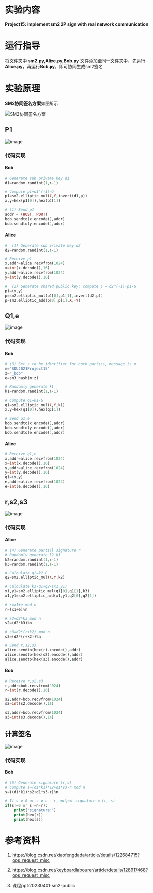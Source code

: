 # 实验内容

**Project15: implement sm2 2P sign with real network communication**

# 运行指导

将文件夹中 **sm2.py,Alice.py,Bob.py** 文件添加至同一文件夹中，先运行**Alice.py**，再运行**Bob.py**，即可协同生成sm2签名

# 实验原理

**SM2协同签名方案**如图所示

![SM2协同签名方案](https://github.com/korangar-group42num1/group/assets/129478905/4a3feb01-73b5-4667-8a5e-4e00423f4f7c)

## P1

![image](https://github.com/korangar-group42num1/group/assets/129478905/71f6a4c1-0f8d-4212-94c0-f2b3f4aead76)

### 代码实现

#### Bob

```php
# Generate sub private key d1
d1=random.randint(1,n-1)

# Compute p1=d1^(-1)·G
p1=sm2.elliptic_mul(X,Y,invert(d1,p))
x,y=hex(p1[0]),hex(p1[1])

# (1) Send p1
addr = (HOST, PORT)
bob.sendto(x.encode(),addr)
bob.sendto(y.encode(),addr)
```

#### Alice

```php
#  (1) Generate sub private key d2
d2=random.randint(1,n-1)

# Receive p1
x,addr=alice.recvfrom(1024)
x=int(x.decode(),16)
y,addr=alice.recvfrom(1024)
y=int(y.decode(),16)

#  (2) Generate shared public key: compute p = d2^(-1)·p1-G
p1=(x,y)
p=sm2.elliptic_mul(p1[0],p1[1],invert(d2,p))
p=sm2.elliptic_add(p[0],p[1],X,-Y)
```

## Q1,e

![image](https://github.com/korangar-group42num1/group/assets/129478905/967a4c1a-181b-40e2-8526-3277c968565e)

### 代码实现

#### Bob

```php
# (3) Set z to be identifier for both parties, message is m
m="SDU2021Project15"
z="_bob"
e=sm3_hash(m+z)

# Randomly generate k1
k1=random.randint(1,n-1)

# Compute q1=k1·G
q1=sm2.elliptic_mul(X,Y,k1)
x,y=hex(q1[0]),hex(q1[1])

# Send q1,e
bob.sendto(x.encode(),addr)
bob.sendto(y.encode(),addr)
bob.sendto(e.encode(),addr)
```

#### Alice

```php
# Receive q1,e
x,addr=alice.recvfrom(1024)
x=int(x.decode(),16)
y,addr=alice.recvfrom(1024)
y=int(y.decode(),16)
q1=(x,y)
e,addr=alice.recvfrom(1024)
e=int(e.decode(),16)
```

## r,s2,s3

![image](https://github.com/korangar-group42num1/group/assets/129478905/797f3f8b-0e22-4991-b71c-d6315fd707fe)

### 代码实现

#### Alice

```php
# (4) Generate partial signature r
# Randomly generate k2 k3
k2=random.randint(1,n-1)
k3=random.randint(1,n-1)

# Calculate q2=k2·G
q2=sm2.elliptic_mul(X,Y,k2)

# Calculate k3·q1+q2=(x1,y1)
x1,y1=sm2.elliptic_mul(q1[0],q1[1],k3)
x1,y1=sm2.elliptic_add(x1,y1,q2[0],q2[1])

# r=x1+e mod n
r=(x1+e)%n

# s2=d2*k3 mod n
s2=(d2*k3)%n

# s3=d2*(r+k2) mod n
s3=(d2*(r+k2))%n

# Send r,s2,s3
alice.sendto(hex(r).encode(),addr)
alice.sendto(hex(s2).encode(),addr)
alice.sendto(hex(s3).encode(),addr)

```

#### Bob

```php
# Receive r,s2,s3
r,addr=bob.recvfrom(1024)
r=int(r.decode(),16)

s2,addr=bob.recvfrom(1024)
s2=int(s2.decode(),16)

s3,addr=bob.recvfrom(1024)
s3=int(s3.decode(),16)
```

## 计算签名

![image](https://github.com/korangar-group42num1/group/assets/129478905/2f786edd-ee2f-4024-a8a5-3b257ad88107)

### 代码实现

#### Bob

```php
# (5) Generate signature (r,s)
# Compute s=(d1*k1)*s2+d1*s3-r mod n
s=((d1*k1)*s2+d1*s3-r)%n

# If s ≠ 0 or s ≠ n − r，output signature = (r, s)
if(s!=0 or s!=n-r):
    print("signature:")
    print(hex(r))
    print(hex(s))
```

# 参考资料

1. https://blog.csdn.net/xiaofengdada/article/details/122684715?ops_request_misc
   
2. https://blog.csdn.net/keyboardlabourer/article/details/128917468?ops_request_misc

3. 课程ppt:20230401-sm2-public

